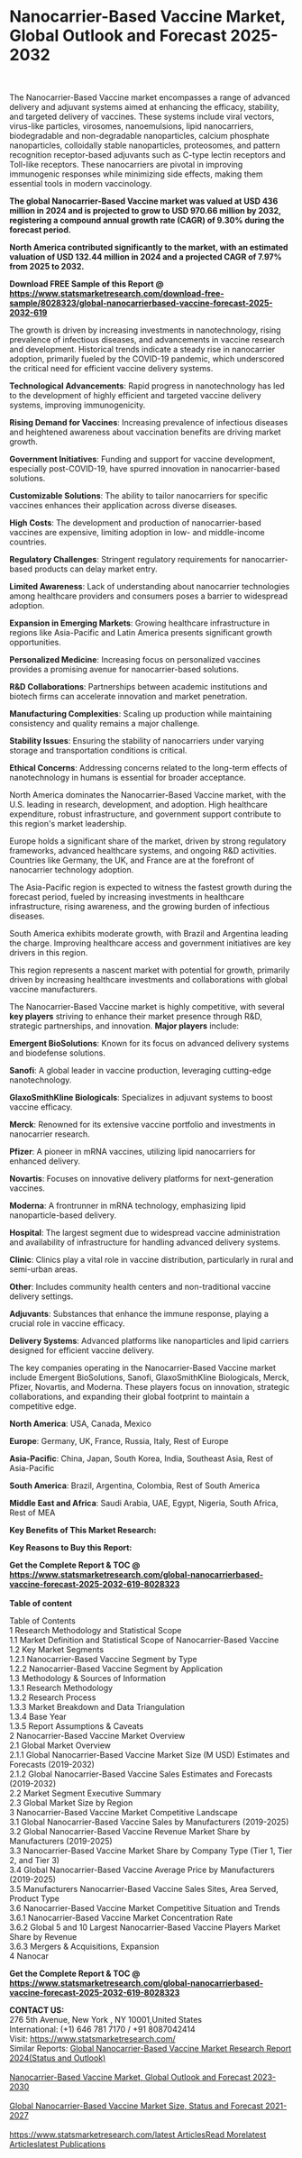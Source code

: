 <h1>Nanocarrier-Based Vaccine Market, Global Outlook and Forecast 2025-2032</h1><br/><p>The Nanocarrier-Based Vaccine market encompasses a range of advanced delivery and adjuvant systems aimed at enhancing the efficacy, stability, and targeted delivery of vaccines. These systems include viral vectors, virus-like particles, virosomes, nanoemulsions, lipid nanocarriers, biodegradable and non-degradable nanoparticles, calcium phosphate nanoparticles, colloidally stable nanoparticles, proteosomes, and pattern recognition receptor-based adjuvants such as C-type lectin receptors and Toll-like receptors. These nanocarriers are pivotal in improving immunogenic responses while minimizing side effects, making them essential tools in modern vaccinology.</p><p><strong>The global Nanocarrier-Based Vaccine market was valued at USD 436 million in 2024 and is projected to grow to USD 970.66 million by 2032, registering a compound annual growth rate (<strong>CAGR</strong>) of 9.30% during the forecast period.</strong></p><p><strong>North America contributed significantly to the market, with an estimated valuation of USD 132.44 million in 2024 and a projected <strong>CAGR</strong> of 7.97% from 2025 to 2032. </strong></p><p><strong>Download FREE Sample of this Report @ <a href="https://www.statsmarketresearch.com/download-free-sample/8028323/global-nanocarrierbased-vaccine-forecast-2025-2032-619">https://www.statsmarketresearch.com/download-free-sample/8028323/global-nanocarrierbased-vaccine-forecast-2025-2032-619</a></strong></p><p>The growth is driven by increasing investments in nanotechnology, rising prevalence of infectious diseases, and advancements in vaccine research and development. Historical trends indicate a steady rise in nanocarrier adoption, primarily fueled by the COVID-19 pandemic, which underscored the critical need for efficient vaccine delivery systems.</p><p><strong>Technological Advancements</strong>: Rapid progress in nanotechnology has led to the development of highly efficient and targeted vaccine delivery systems, improving immunogenicity.</p><p><strong>Rising Demand for Vaccines</strong>: Increasing prevalence of infectious diseases and heightened awareness about vaccination benefits are driving market growth.</p><p><strong>Government Initiatives</strong>: Funding and support for vaccine development, especially post-COVID-19, have spurred innovation in nanocarrier-based solutions.</p><p><strong>Customizable Solutions</strong>: The ability to tailor nanocarriers for specific vaccines enhances their application across diverse diseases.</p><p><strong>High Costs</strong>: The development and production of nanocarrier-based vaccines are expensive, limiting adoption in low- and middle-income countries.</p><p><strong>Regulatory Challenges</strong>: Stringent regulatory requirements for nanocarrier-based products can delay market entry.</p><p><strong>Limited Awareness</strong>: Lack of understanding about nanocarrier technologies among healthcare providers and consumers poses a barrier to widespread adoption.</p><p><strong>Expansion in Emerging Markets</strong>: Growing healthcare infrastructure in regions like Asia-Pacific and Latin America presents significant growth opportunities.</p><p><strong>Personalized Medicine</strong>: Increasing focus on personalized vaccines provides a promising avenue for nanocarrier-based solutions.</p><p><strong>R&D Collaborations</strong>: Partnerships between academic institutions and biotech firms can accelerate innovation and market penetration.</p><p><strong>Manufacturing Complexities</strong>: Scaling up production while maintaining consistency and quality remains a major challenge.</p><p><strong>Stability Issues</strong>: Ensuring the stability of nanocarriers under varying storage and transportation conditions is critical.</p><p><strong>Ethical Concerns</strong>: Addressing concerns related to the long-term effects of nanotechnology in humans is essential for broader acceptance.</p><p>North America dominates the Nanocarrier-Based Vaccine market, with the U.S. leading in research, development, and adoption. High healthcare expenditure, robust infrastructure, and government support contribute to this region's market leadership.</p><p>Europe holds a significant share of the market, driven by strong regulatory frameworks, advanced healthcare systems, and ongoing R&D activities. Countries like Germany, the UK, and France are at the forefront of nanocarrier technology adoption.</p><p>The Asia-Pacific region is expected to witness the fastest growth during the forecast period, fueled by increasing investments in healthcare infrastructure, rising awareness, and the growing burden of infectious diseases.</p><p>South America exhibits moderate growth, with Brazil and Argentina leading the charge. Improving healthcare access and government initiatives are key drivers in this region.</p><p>This region represents a nascent market with potential for growth, primarily driven by increasing healthcare investments and collaborations with global vaccine manufacturers.</p><p>The Nanocarrier-Based Vaccine market is highly competitive, with several <strong>key players</strong> striving to enhance their market presence through R&D, strategic partnerships, and innovation. <strong>Major players</strong> include:</p><p><strong>Emergent BioSolutions</strong>: Known for its focus on advanced delivery systems and biodefense solutions.</p><p><strong>Sanofi</strong>: A global leader in vaccine production, leveraging cutting-edge nanotechnology.</p><p><strong>GlaxoSmithKline Biologicals</strong>: Specializes in adjuvant systems to boost vaccine efficacy.</p><p><strong>Merck</strong>: Renowned for its extensive vaccine portfolio and investments in nanocarrier research.</p><p><strong>Pfizer</strong>: A pioneer in mRNA vaccines, utilizing lipid nanocarriers for enhanced delivery.</p><p><strong>Novartis</strong>: Focuses on innovative delivery platforms for next-generation vaccines.</p><p><strong>Moderna</strong>: A frontrunner in mRNA technology, emphasizing lipid nanoparticle-based delivery.</p><p><strong>Hospital</strong>: The largest segment due to widespread vaccine administration and availability of infrastructure for handling advanced delivery systems.</p><p><strong>Clinic</strong>: Clinics play a vital role in vaccine distribution, particularly in rural and semi-urban areas.</p><p><strong>Other</strong>: Includes community health centers and non-traditional vaccine delivery settings.</p><p><strong>Adjuvants</strong>: Substances that enhance the immune response, playing a crucial role in vaccine efficacy.</p><p><strong>Delivery Systems</strong>: Advanced platforms like nanoparticles and lipid carriers designed for efficient vaccine delivery.</p><p>The key companies operating in the Nanocarrier-Based Vaccine market include Emergent BioSolutions, Sanofi, GlaxoSmithKline Biologicals, Merck, Pfizer, Novartis, and Moderna. These players focus on innovation, strategic collaborations, and expanding their global footprint to maintain a competitive edge.</p><p><strong>North America</strong>: USA, Canada, Mexico</p><p><strong>Europe</strong>: Germany, UK, France, Russia, Italy, Rest of Europe</p><p><strong>Asia-Pacific</strong>: China, Japan, South Korea, India, Southeast Asia, Rest of Asia-Pacific</p><p><strong>South America</strong>: Brazil, Argentina, Colombia, Rest of South America</p><p><strong>Middle East and Africa</strong>: Saudi Arabia, UAE, Egypt, Nigeria, South Africa, Rest of MEA</p><p><strong>Key Benefits of This Market Research:</strong></p><p><strong>Key <strong>Reasons to Buy</strong> this Report:</strong></p><div><b>Get the Complete Report & TOC @ <a href="https://www.statsmarketresearch.com/global-nanocarrierbased-vaccine-forecast-2025-2032-619-8028323">https://www.statsmarketresearch.com/global-nanocarrierbased-vaccine-forecast-2025-2032-619-8028323</a></b></div><br><b>Table of content</b><p>Table of Contents<br />1 Research Methodology and Statistical Scope<br />1.1 Market Definition and Statistical Scope of Nanocarrier-Based Vaccine<br />1.2 Key Market Segments<br />1.2.1 Nanocarrier-Based Vaccine Segment by Type<br />1.2.2 Nanocarrier-Based Vaccine Segment by Application<br />1.3 Methodology & Sources of Information<br />1.3.1 Research Methodology<br />1.3.2 Research Process<br />1.3.3 Market Breakdown and Data Triangulation<br />1.3.4 Base Year<br />1.3.5 Report Assumptions & Caveats<br />2 Nanocarrier-Based Vaccine Market Overview<br />2.1 Global Market Overview<br />2.1.1 Global Nanocarrier-Based Vaccine Market Size (M USD) Estimates and Forecasts (2019-2032)<br />2.1.2 Global Nanocarrier-Based Vaccine Sales Estimates and Forecasts (2019-2032)<br />2.2 Market Segment Executive Summary<br />2.3 Global Market Size by Region<br />3 Nanocarrier-Based Vaccine Market Competitive Landscape<br />3.1 Global Nanocarrier-Based Vaccine Sales by Manufacturers (2019-2025)<br />3.2 Global Nanocarrier-Based Vaccine Revenue Market Share by Manufacturers (2019-2025)<br />3.3 Nanocarrier-Based Vaccine Market Share by Company Type (Tier 1, Tier 2, and Tier 3)<br />3.4 Global Nanocarrier-Based Vaccine Average Price by Manufacturers (2019-2025)<br />3.5 Manufacturers Nanocarrier-Based Vaccine Sales Sites, Area Served, Product Type<br />3.6 Nanocarrier-Based Vaccine Market Competitive Situation and Trends<br />3.6.1 Nanocarrier-Based Vaccine Market Concentration Rate<br />3.6.2 Global 5 and 10 Largest Nanocarrier-Based Vaccine Players Market Share by Revenue<br />3.6.3 Mergers & Acquisitions, Expansion<br />4 Nanocar<br><div><b>Get the Complete Report & TOC @ <a href="https://www.statsmarketresearch.com/global-nanocarrierbased-vaccine-forecast-2025-2032-619-8028323">https://www.statsmarketresearch.com/global-nanocarrierbased-vaccine-forecast-2025-2032-619-8028323</a></b></div></p> <b>CONTACT US:</b><br>276 5th Avenue, New York , NY 10001,United States<br>International: (+1) 646 781 7170 / +91 8087042414<br>Visit: <a href="https://www.statsmarketresearch.com/">https://www.statsmarketresearch.com/</a><br>Similar Reports: <a href="https://www.statsmarketresearch.com/global-nanocarrierbased-vaccine-forecast-2025-2032-619-8028323">Global Nanocarrier-Based Vaccine Market Research Report 2024(Status and Outlook)</a><br/><br/><a href="https://www.statsmarketresearch.com/global-nanocarrierbased-vaccine-forecast-2025-2032-619-8028323">Nanocarrier-Based Vaccine Market, Global Outlook and Forecast 2023-2030</a><br/><br/><a href="https://www.statsmarketresearch.com/global-nanocarrierbased-vaccine-forecast-2025-2032-619-8028323">Global Nanocarrier-Based Vaccine Market Size, Status and Forecast 2021-2027</a><br/><br/><a href="https://gyeongbokgung.com">https://www.statsmarketresearch.com/</a><a href="https://hallyeomaritime.com">latest Articles</a><a href="https://jingwansa.com">Read More</a><a href=https://nguoiviet.jp/">latest Articles</a><a href="https://www.intelmarketresearch.com/">latest Publications</a>